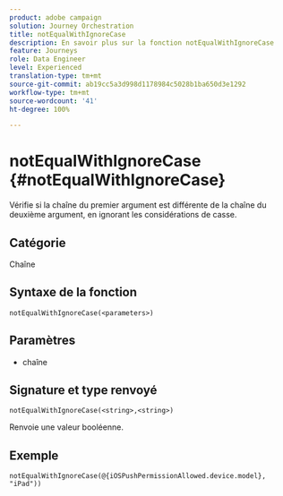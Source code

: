 ```yaml
---
product: adobe campaign
solution: Journey Orchestration
title: notEqualWithIgnoreCase
description: En savoir plus sur la fonction notEqualWithIgnoreCase
feature: Journeys
role: Data Engineer
level: Experienced
translation-type: tm+mt
source-git-commit: ab19cc5a3d998d1178984c5028b1ba650d3e1292
workflow-type: tm+mt
source-wordcount: '41'
ht-degree: 100%

---
```



# notEqualWithIgnoreCase {#notEqualWithIgnoreCase}

Vérifie si la chaîne du premier argument est différente de la chaîne du deuxième argument, en ignorant les considérations de casse.

## Catégorie

Chaîne

## Syntaxe de la fonction

`notEqualWithIgnoreCase(<parameters>)`

## Paramètres

* chaîne

## Signature et type renvoyé

`notEqualWithIgnoreCase(<string>,<string>)`

Renvoie une valeur booléenne.

## Exemple

`notEqualWithIgnoreCase(@{iOSPushPermissionAllowed.device.model}, "iPad"))`
